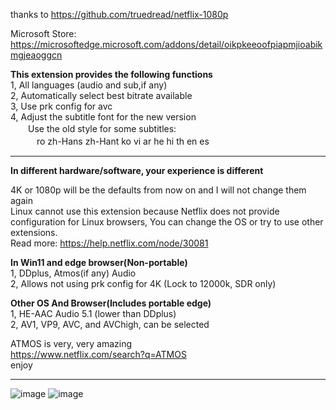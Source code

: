 thanks to https://github.com/truedread/netflix-1080p


Microsoft Store:  
https://microsoftedge.microsoft.com/addons/detail/oikpkeeoofpiapmjioabikmgjeaoggcn

**This extension provides the following functions**  
1, All languages (audio and sub,if any)      
2, Automatically select best bitrate available   
3, Use prk config for avc   
4, Adjust the subtitle font for the new version   
　　Use the old style for some subtitles:   
　　　ro zh-Hans zh-Hant ko vi ar he hi th en es   
    
    
    
-------------------------------------------------------------------------------------------------------  

  
**In different hardware/software, your experience is different**  
    
4K or 1080p will be the defaults from now on and I will not change them again  
Linux cannot use this extension because Netflix does not provide configuration for Linux browsers, You can change the OS or try to use other extensions.  
Read more: https://help.netflix.com/node/30081  
  
  
**In Win11 and edge browser(Non-portable)**  
1, DDplus, Atmos(if any) Audio      
2, Allows not using prk config for 4K (Lock to 12000k, SDR only)   
    
    
  
**Other OS And Browser(Includes portable edge)**  
1, HE-AAC Audio 5.1 (lower than DDplus)   
2, AV1, VP9, AVC, and AVChigh, can be selected   
  
  
    
ATMOS is very, very amazing  
https://www.netflix.com/search?q=ATMOS  
enjoy
    
    
-------------------------------------------------------------------------------------------------------
     
![image](img/n1.png)
![image](img/n2.png)
